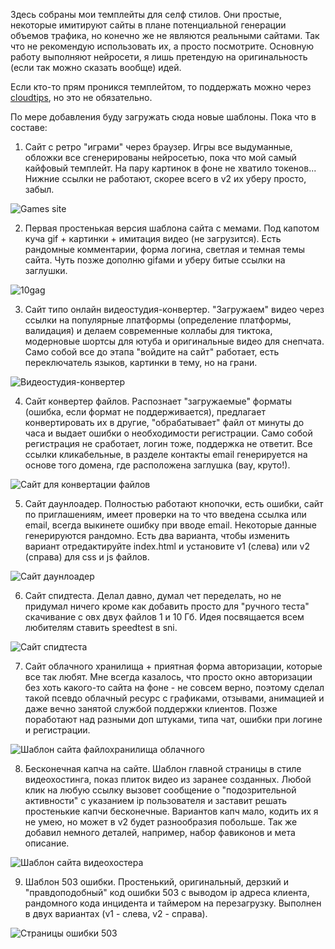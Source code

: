 Здесь собраны мои темплейты для селф стилов. Они простые, некоторые имитируют сайты в плане потенциальной генерации объемов трафика, но конечно же не являются реальными сайтами. Так что не рекомендую использовать их, а просто посмотрите. Основную работу выполняют нейросети, я лишь претендую на оригинальность (если так можно сказать вообще) идей.

Если кто-то прям проникся темплейтом, то поддержать можно через [cloudtips](https://pay.cloudtips.ru/p/94c8d43b), но это не обязательно.

По мере добавления буду загружать сюда новые шаблоны. Пока что в составе:

1. Сайт с ретро "играми" через браузер. Игры все выдуманные, обложки все сгенерированы нейросетью, пока что мой самый кайфовый темплейт. На пару картинок в фоне не хватило токенов... Нижние ссылки не работают, скорее всего в v2 их уберу просто, забыл.

![Games site](https://github.com/user-attachments/assets/0b6672e7-73da-416b-b2ab-58d82a4af0bd)

2. Первая простенькая версия шаблона сайта с мемами. Под капотом куча gif + картинки + имитация видео (не загрузится). Есть рандомные комментарии, форма логина, светлая и темная темы сайта. Чуть позже дополню gifами и уберу битые ссылки на заглушки.

![10gag](https://github.com/user-attachments/assets/e50f1b4c-1927-47c7-ae70-a78981aa4a56)

3. Сайт типо онлайн видеостудия-конвертер. "Загружаем" видео через ссылки на популярные лпатформы (определение платформы, валидация) и делаем современные коллабы для тиктока, модерновые шортсы для ютуба и оригинальные видео для снепчата. Само собой все до этапа "войдите на сайт" работает, есть переключатель языков, картинки в тему, но на грани.

![Видеостудия-конвертер](https://github.com/user-attachments/assets/6791d52c-806a-4acc-8ffc-9d6ab762163f)

4. Сайт конвертер файлов. Распознает "загружаемые" форматы (ошибка, если формат не поддерживается), предлагает конвертировать их в другие, "обрабатывает" файл от минуты до часа и выдает ошибки о необходимости регистрации. Само собой регистрация не сработает, логин тоже, поддержка не ответит. Все ссылки кликабельные, в разделе контакты email генерируется на основе того домена, где расположена заглушка (вау, круто!).

![Сайт для конвертации файлов](https://github.com/user-attachments/assets/874cd460-02a6-42bb-9a88-a38d975fe755)

5. Сайт даунлоадер. Полностью работают кнопочки, есть ошибки, сайт по приглашениям, имеет проверки на то что введена ссылка или email, всегда выкинете ошибку при вводе email. Некоторые данные генерируются рандомно. Есть два варианта, чтобы изменить вариант отредактируйте index.html и установите v1 (слева) или v2 (справа) для css и js файлов.

![Сайт даунлоадер](https://github.com/user-attachments/assets/a6126b23-05ad-482c-8c02-5a7f87679a41)

6. Сайт спидтеста. Делал давно, думал чет переделать, но не придумал ничего кроме как добавить просто для "ручного теста" скачивание с овх двух файлов 1 и 10 Гб. Идея посвящается всем любителям ставить speedtest в sni.

![Сайт спидтеста](https://github.com/user-attachments/assets/5e3a4136-40d1-41d5-b003-d90d6774889f)

7. Сайт облачного хранилища + приятная форма авторизации, которые все так любят. Мне всегда казалось, что просто окно авторизации без хоть какого-то сайта на фоне - не совсем верно, поэтому сделал такой псевдо облачный ресурс с графиками, отзывами, анимацией и даже вечно занятой службой поддержки клиентов. Позже поработают над разными доп штуками, типа чат, ошибки при логине и регистрации.

![Шаблон сайта файлохранилища облачного](https://github.com/user-attachments/assets/011fb444-6e0b-4e1e-9bc6-1a519ba1e7cb)

8. Бесконечная капча на сайте. Шаблон главной страницы в стиле видеохостинга, показ плиток видео из заранее созданных. Любой клик на любую ссылку вызовет сообщение о "подозрительной активности" с указанием ip пользователя и заставит решать простенькие капчи бесконечные. Вариантов капч мало, кодить их я не умею, но может в v2 будет разнообразия побольше. Так же добавил немного деталей, например, набор фавиконов и мета описание.

![Шаблон сайта видеохостера](https://github.com/user-attachments/assets/22210ec3-8a2a-4845-b88d-cb07f07975ed)

9. Шаблон 503 ошибки. Простенький, оригинальный, дерзкий и "правдоподобный" код ошибки 503 с выводом ip адреса клиента, рандомного кода инцидента и таймером на перезагрузку. Выполнен в двух вариантах (v1 - слева, v2 - справа).

![Страницы ошибки 503](https://github.com/user-attachments/assets/654b1cab-f2bf-452d-9fd9-9cdc1a28a2fd)
